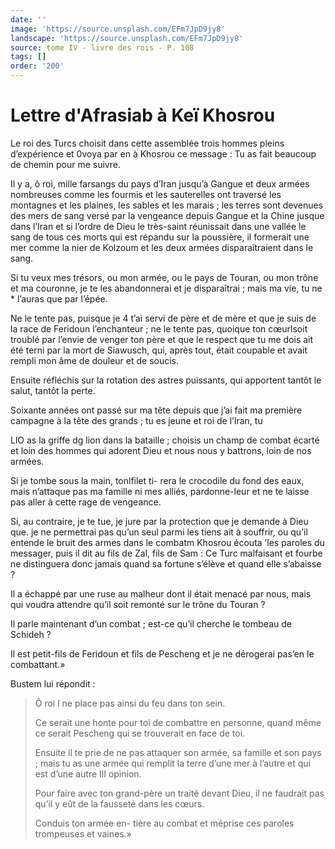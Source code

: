 ```yaml
---
date: ''
image: 'https://source.unsplash.com/EFm7JpD9jy8'
landscape: 'https://source.unsplash.com/EFm7JpD9jy8'
source: tome IV - livre des rois - P. 108
tags: []
order: '200'
---
```


# Lettre d'Afrasiab à Keï Khosrou

Le roi des Turcs choisit dans cette assemblée trois hommes pleins d’expérience et 0voya par en à Khosrou ce message : Tu as fait beaucoup de chemin pour me suivre.

Il y a, ô roi, mille farsangs du pays d’Iran jusqu’à Gangue et deux armées nombreuses comme les fourmis et les sauterelles ont traversé les montagnes et les plaines, les sables et les marais ; les terres sont devenues des mers de sang versé par la vengeance depuis Gangue et la Chine jusque dans l’Iran et si l’ordre de Dieu le très-saint réunissait dans une vallée le sang de tous ces morts qui est répandu sur la poussière, il formerait une mer comme la nier de Kolzoum et les deux armées disparaîtraient dans le sang.

Si tu veux mes trésors, ou mon armée, ou le pays de Touran, ou mon trône et ma couronne, je te les abandonnerai et je disparaîtrai ; mais ma vie, tu ne
\* l’auras que par l’épée.

Ne le tente pas, puisque je
4 t’ai servi de père et de mère et que je suis de la race de Feridoun l’enchanteur ; ne le tente pas, quoique ton cœurlsoit troublé par l’envie de venger ton père et que le respect que tu me dois ait été terni par la mort de Siawusch, qui, après tout, était coupable et avait rempli mon âme de douleur et de soucis.

Ensuite réfléchis sur la rotation des astres puissants, qui apportent tantôt le salut, tantôt la perte.

Soixante années ont passé sur ma tête depuis que j’ai fait ma première campagne à la tête des grands ; tu es jeune et roi de l’Iran, tu

LlO as la griffe dg lion dans la bataille ; choisis un champ de combat écarté et loin des hommes qui adorent Dieu et nous nous y battrons, loin de nos armées.

Si je tombe sous la main, tonlfilet ti- rera le crocodile du fond des eaux, mais n’attaque pas ma famille ni mes alliés, pardonne-leur et ne te laisse pas aller à cette rage de vengeance.

Si, au contraire, je te tue, je jure par la protection que je demande à Dieu que. je ne permettrai pas qu’un seul parmi les tiens ait à souffrir, ou qu’il entende le bruit des armes dans le combatm Khosrou écouta ’les paroles du messager, puis il dit au fils de Zal, fils de Sam : Ce Turc malfaisant et fourbe ne distinguera donc jamais quand sa fortune s’élève et quand elle s’abaisse ?

Il a échappé par une ruse au malheur dont il était menacé par nous, mais qui voudra attendre qu’il soit remonté sur le trône du Touran ?

Il parle maintenant d’un combat ; est-ce qu’il cherche le tombeau de Schideh ?

Il est petit-fils de Feridoun et fils de Pescheng et je ne dérogerai pas’en le combattant.»

Bustem lui répondit :

> Ô roi l ne place pas ainsi du feu dans ton sein.
>
> Ce serait une honte pour toi de combattre en personne, quand même ce serait Pescheng qui se trouverait en face de toi.
>
> Ensuite il te prie de ne pas attaquer son armée, sa famille et son pays ; mais tu as une armée qui remplit la terre d’une mer à l’autre et qui est d’une autre IlI opinion.
>
> Pour faire avec ton grand-père un traité devant Dieu, il ne faudrait pas qu’il y eût de la fausseté dans les cœurs.
>
> Conduis ton armée en- tière au combat et méprise ces paroles trompeuses et vaines.»
